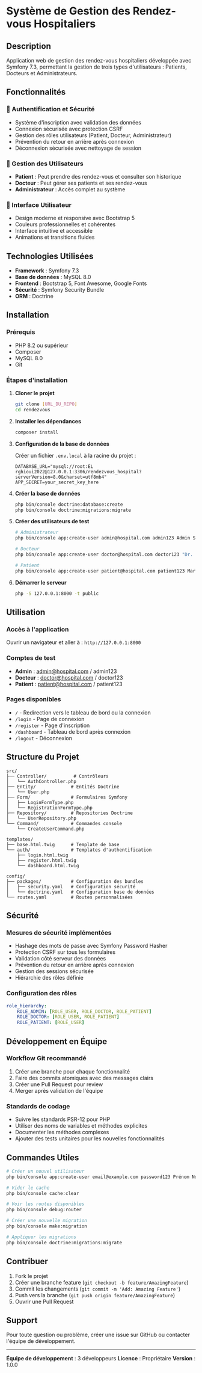 # Système de Gestion des Rendez-vous Hospitaliers

## Description

Application web de gestion des rendez-vous hospitaliers développée avec Symfony 7.3, permettant la gestion de trois types d'utilisateurs : Patients, Docteurs et Administrateurs.

## Fonctionnalités

### 🔐 Authentification et Sécurité
- Système d'inscription avec validation des données
- Connexion sécurisée avec protection CSRF
- Gestion des rôles utilisateurs (Patient, Docteur, Administrateur)
- Prévention du retour en arrière après connexion
- Déconnexion sécurisée avec nettoyage de session

### 👥 Gestion des Utilisateurs
- **Patient** : Peut prendre des rendez-vous et consulter son historique
- **Docteur** : Peut gérer ses patients et ses rendez-vous
- **Administrateur** : Accès complet au système

### 🎨 Interface Utilisateur
- Design moderne et responsive avec Bootstrap 5
- Couleurs professionnelles et cohérentes
- Interface intuitive et accessible
- Animations et transitions fluides

## Technologies Utilisées

- **Framework** : Symfony 7.3
- **Base de données** : MySQL 8.0
- **Frontend** : Bootstrap 5, Font Awesome, Google Fonts
- **Sécurité** : Symfony Security Bundle
- **ORM** : Doctrine

## Installation

### Prérequis
- PHP 8.2 ou supérieur
- Composer
- MySQL 8.0
- Git

### Étapes d'installation

1. **Cloner le projet**
   ```bash
   git clone [URL_DU_REPO]
   cd rendezvous
   ```

2. **Installer les dépendances**
   ```bash
   composer install
   ```

3. **Configuration de la base de données**
   
   Créer un fichier `.env.local` à la racine du projet :
   ```env
   DATABASE_URL="mysql://root:EL rghioui2022@127.0.0.1:3306/rendezvous_hospital?serverVersion=8.0&charset=utf8mb4"
   APP_SECRET=your_secret_key_here
   ```

4. **Créer la base de données**
   ```bash
   php bin/console doctrine:database:create
   php bin/console doctrine:migrations:migrate
   ```

5. **Créer des utilisateurs de test**
   ```bash
   # Administrateur
   php bin/console app:create-user admin@hospital.com admin123 Admin System --role=admin

   # Docteur
   php bin/console app:create-user doctor@hospital.com doctor123 "Dr. Jean" Dupont --role=doctor

   # Patient
   php bin/console app:create-user patient@hospital.com patient123 Marie Martin --role=patient
   ```

6. **Démarrer le serveur**
   ```bash
   php -S 127.0.0.1:8000 -t public
   ```

## Utilisation

### Accès à l'application
Ouvrir un navigateur et aller à : `http://127.0.0.1:8000`

### Comptes de test
- **Admin** : admin@hospital.com / admin123
- **Docteur** : doctor@hospital.com / doctor123  
- **Patient** : patient@hospital.com / patient123

### Pages disponibles
- `/` - Redirection vers le tableau de bord ou la connexion
- `/login` - Page de connexion
- `/register` - Page d'inscription
- `/dashboard` - Tableau de bord après connexion
- `/logout` - Déconnexion

## Structure du Projet

```
src/
├── Controller/          # Contrôleurs
│   └── AuthController.php
├── Entity/             # Entités Doctrine
│   └── User.php
├── Form/               # Formulaires Symfony
│   ├── LoginFormType.php
│   └── RegistrationFormType.php
├── Repository/         # Repositories Doctrine
│   └── UserRepository.php
└── Command/            # Commandes console
    └── CreateUserCommand.php

templates/
├── base.html.twig      # Template de base
└── auth/               # Templates d'authentification
    ├── login.html.twig
    ├── register.html.twig
    └── dashboard.html.twig

config/
├── packages/           # Configuration des bundles
│   ├── security.yaml   # Configuration sécurité
│   └── doctrine.yaml   # Configuration base de données
└── routes.yaml         # Routes personnalisées
```

## Sécurité

### Mesures de sécurité implémentées
- Hashage des mots de passe avec Symfony Password Hasher
- Protection CSRF sur tous les formulaires
- Validation côté serveur des données
- Prévention du retour en arrière après connexion
- Gestion des sessions sécurisée
- Hiérarchie des rôles définie

### Configuration des rôles
```yaml
role_hierarchy:
    ROLE_ADMIN: [ROLE_USER, ROLE_DOCTOR, ROLE_PATIENT]
    ROLE_DOCTOR: [ROLE_USER, ROLE_PATIENT]  
    ROLE_PATIENT: [ROLE_USER]
```

## Développement en Équipe

### Workflow Git recommandé
1. Créer une branche pour chaque fonctionnalité
2. Faire des commits atomiques avec des messages clairs
3. Créer une Pull Request pour review
4. Merger après validation de l'équipe

### Standards de codage
- Suivre les standards PSR-12 pour PHP
- Utiliser des noms de variables et méthodes explicites
- Documenter les méthodes complexes
- Ajouter des tests unitaires pour les nouvelles fonctionnalités

## Commandes Utiles

```bash
# Créer un nouvel utilisateur
php bin/console app:create-user email@example.com password123 Prénom Nom --role=patient

# Vider le cache
php bin/console cache:clear

# Voir les routes disponibles
php bin/console debug:router

# Créer une nouvelle migration
php bin/console make:migration

# Appliquer les migrations
php bin/console doctrine:migrations:migrate
```

## Contribuer

1. Fork le projet
2. Créer une branche feature (`git checkout -b feature/AmazingFeature`)
3. Commit les changements (`git commit -m 'Add: Amazing Feature'`)
4. Push vers la branche (`git push origin feature/AmazingFeature`)
5. Ouvrir une Pull Request

## Support

Pour toute question ou problème, créer une issue sur GitHub ou contacter l'équipe de développement.

---

**Équipe de développement** : 3 développeurs
**Licence** : Propriétaire
**Version** : 1.0.0
